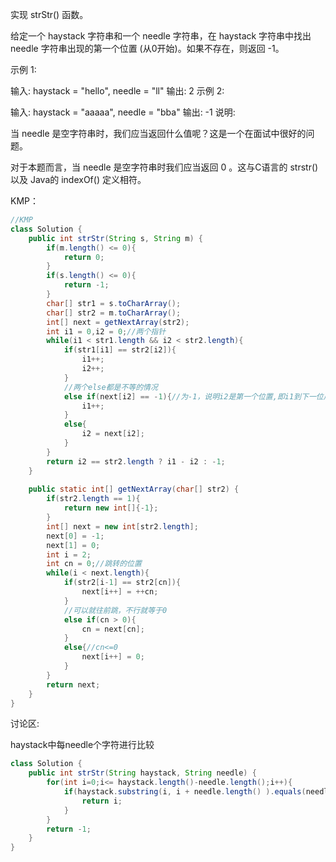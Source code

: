 实现 strStr() 函数。

给定一个 haystack 字符串和一个 needle 字符串，在 haystack 字符串中找出 needle 字符串出现的第一个位置 (从0开始)。如果不存在，则返回  -1。

示例 1:

输入: haystack = "hello", needle = "ll"
输出: 2
示例 2:

输入: haystack = "aaaaa", needle = "bba"
输出: -1
说明:

当 needle 是空字符串时，我们应当返回什么值呢？这是一个在面试中很好的问题。

对于本题而言，当 needle 是空字符串时我们应当返回 0 。这与C语言的 strstr() 以及 Java的 indexOf() 定义相符。


KMP：
```java
//KMP
class Solution {
    public int strStr(String s, String m) {
        if(m.length() <= 0){
            return 0;
        }
        if(s.length() <= 0){
            return -1;
        }
		char[] str1 = s.toCharArray();
		char[] str2 = m.toCharArray();
		int[] next = getNextArray(str2);
		int i1 = 0,i2 = 0;//两个指针
		while(i1 < str1.length && i2 < str2.length){
			if(str1[i1] == str2[i2]){
				i1++;
				i2++;
			}
			//两个else都是不等的情况
			else if(next[i2] == -1){//为-1，说明i2是第一个位置,即i1到下一位后，跟str2的第一个位置比较
				i1++;
			}
			else{
				i2 = next[i2];
			}
		}
		return i2 == str2.length ? i1 - i2 : -1;
    }
    
    public static int[] getNextArray(char[] str2) {
		if(str2.length == 1){
			return new int[]{-1};
		}
		int[] next = new int[str2.length];
		next[0] = -1;
		next[1] = 0;
		int i = 2;
		int cn = 0;//跳转的位置
		while(i < next.length){
			if(str2[i-1] == str2[cn]){
				next[i++] = ++cn;
			}
			//可以就往前跳，不行就等于0
			else if(cn > 0){
				cn = next[cn];
			}
			else{//cn<=0
				next[i++] = 0;
			}
		}
		return next;
	}
}
```

讨论区:

haystack中每needle个字符进行比较
```java
class Solution {
    public int strStr(String haystack, String needle) {
        for(int i=0;i<= haystack.length()-needle.length();i++){
            if(haystack.substring(i, i + needle.length() ).equals(needle)){
                return i;
            }
        }
        return -1;
    }
}
```
